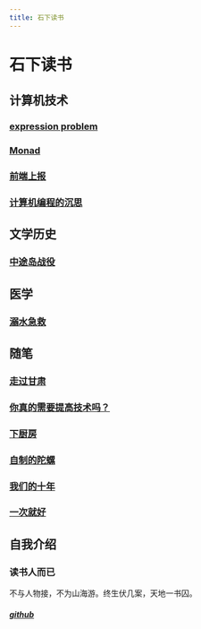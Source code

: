 ```yaml
---
title: 石下读书
---
```


# 石下读书

## 计算机技术

### [expression problem](./computer_programs/PL/README.md)

### [Monad](./computer_programs/monad.md)

### [前端上报](./computer_programs/analytics.md)

### [计算机编程的沉思](./computer_programs/meditation_of_computer_programs.md)

## 文学历史

### [中途岛战役](./history/Midway_Island.md)

## 医学

### [溺水急救](./medicine/drown.md)

## 随笔

### [走过甘肃](./essay/Gansu_Province_and_2019/走过甘肃.md)

### [你真的需要提高技术吗？](./essay/badminton_technique.md)

### [下厨房](./essay/cooking.md)

### [自制的陀螺](./essay/gyro.md)

### [我们的十年](./essay/junior_high_school_ten_years.md)

### [一次就好](./essay/single_step.md)

## 自我介绍

### 读书人而已

不与人物接，不为山海游。终生伏几案，天地一书囚。

##### [github](https://github.com/hiddaorear)
